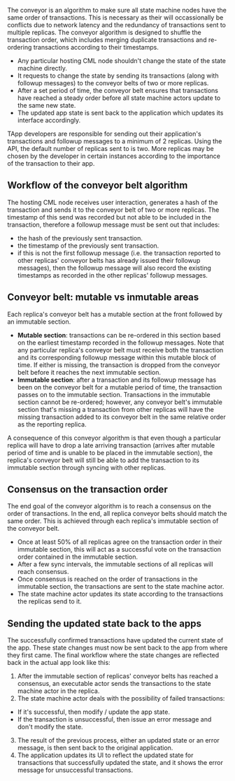 The conveyor is an algorithm to make sure all state machine nodes have the same order of transactions. This is necessary as their will occassionally be conflicts due to network latency and the redundancy of transactions sent to multiple replicas. The conveyor algorithm is designed to shuffle the transaction order, which includes merging duplicate transactions and re-ordering transactions according to their timestamps.

- Any particular hosting CML node shouldn't change the state of the state machine directly.
- It requests to change the state by sending its transactions (along with followup messages) to the conveyor belts of two or more replicas.
- After a set period of time, the conveyor belt ensures that transactions have reached a steady order before all state machine actors update to the same new state.
- The updated app state is sent back to the application which updates its interface accordingly.

TApp developers are responsible for sending out their application's transactions and followup messages to a minimum of 2 replicas. Using the API, the default number of replicas sent to is two. More replicas may be chosen by the developer in certain instances according to the importance of the transaction to their app.

## Workflow of the conveyor belt algorithm

The hosting CML node receives user interaction, generates a hash of the transaction and sends it to the conveyor belt of two or more replicas. The timestamp of this send was recorded but not able to be included in the transaction, therefore a followup message must be sent out that includes:

- the hash of the previously sent transaction.
- the timestamp of the previously sent transaction.
- if this is not the first followup message (i.e. the transaction reported to other replicas' conveyor belts has already issued their followup messages), then the followup message will also record the existing timestamps as recorded in the other replicas' followup messages.

## Conveyor belt: mutable vs inmutable areas

Each replica's conveyor belt has a mutable section at the front followed by an immutable section.

- **Mutable section**: transactions can be re-ordered in this section based on the earliest timestamp recorded in the followup messages. Note that any particular replica's conveyor belt must receive both the transaction and its corresponding followup message within this mutable block of time. If either is missing, the transaction is dropped from the conveyor belt before it reaches the next immutable section.
- **Immutable section**: after a transaction and its followup message has been on the conveyor belt for a mutable period of time, the transaction passes on to the immutable section. Transactions in the immutable section cannot be re-ordered; however, any conveyor belt's immutable section that's missing a transaction from other replicas will have the missing transaction added to its conveyor belt in the same relative order as the reporting replica.

A consequence of this conveyor algorithm is that even though a particular replica will have to drop a late arriving transaction (arrives after mutable period of time and is unable to be placed in the immutable section), the replica's conveyor belt will still be able to add the transaction to its immutable section through syncing with other replicas.

## Consensus on the transaction order

The end goal of the conveyor algorithm is to reach a consensus on the order of transactions. In the end, all replica conveyor belts should match the same order. This is achieved through each replica's immutable section of the conveyor belt. 

- Once at least 50% of all replicas agree on the transaction order in their immutable section, this will act as a successful vote on the transaction order contained in the immutable section.
- After a few sync intervals, the immutable sections of all replicas will reach consensus.
- Once consensus is reached on the order of transactions in the immutable section, the transactions are sent to the state machine actor.
- The state machine actor updates its state according to the transactions the replicas send to it.

## Sending the updated state back to the apps
The successfully confirmed transactions have updated the current state of the app. These state changes must now be sent back to the app from where they first came. The final workflow where the state changes are reflected back in the actual app look like this:

1. After the immutable section of replicas' conveyor belts has reached a consensus, an executable actor sends the transactions to the state machine actor in the replica.
2. The state machine actor deals with the possibility of failed transactions:

- If it's successful, then modify / update the app state.
- If the transaction is unsuccessful, then issue an error message and don't modify the state.

3. The result of the previous process, either an updated state or an error message, is then sent back to the original application.
4. The application updates its UI to reflect the updated state for transactions that successfully updated the state, and it shows the error message for unsuccessful transactions.
